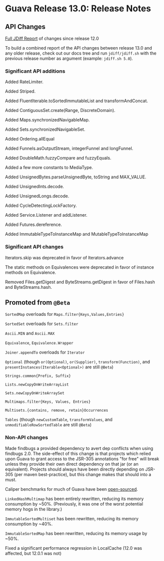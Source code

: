# Guava Release 13.0: Release Notes

## API Changes

[Full JDiff Report](http://google.github.io/guava/releases/13.0/api/diffs/) of changes since release 12.0

To build a combined report of the API changes between release 13.0 and any older release, check out our docs tree and run `jdiff/jdiff.sh` with the previous release number as argument (example: `jdiff.sh 5.0`).

### Significant API additions

Added RateLimiter.

Added Striped.

Added FluentIterable.toSortedImmutableList and transformAndConcat.

Added ContiguousSet.create(Range, DiscreteDomain).

Added Maps.synchronizedNavigableMap.

Added Sets.synchronizedNavigableSet.

Added Ordering.allEqual

Added Funnels.asOutputStream, integerFunnel and longFunnel.

Added DoubleMath.fuzzyCompare and fuzzyEquals.

Added a few more constants to MediaType.

Added UnsignedBytes.parseUnsignedByte, toString and MAX\_VALUE.

Added UnsignedInts.decode.

Added UnsignedLongs.decode.

Added CycleDetectingLockFactory.

Added Service.Listener and addListener.

Added Futures.dereference.

Added ImmutableTypeToInstanceMap and MutableTypeToInstanceMap

### Significant API changes

Iterators.skip was deprecated in favor of Iterators.advance

The static methods on Equivalences were deprecated in favor of instance methods on Equivalence.

Removed Files.getDigest and ByteStreams.getDigest in favor of Files.hash and ByteStreams.hash.

## Promoted from `@Beta`

`SortedMap` overloads for `Maps.filter{Keys,Values,Entries}`

`SortedSet` overloads for `Sets.filter`

`Ascii.MIN` and `Ascii.MAX`

`Equivalence`, `Equivalence.Wrapper`

`Joiner.appendTo` overloads for `Iterator`

`Optional` (though `or(Optional)`, `or(Supplier)`, `transform(Function)`, and `presentInstances(Iterable<Optional>)` are still `@Beta`)

`Strings.common{Prefix, Suffix}`

`Lists.newCopyOnWriteArrayList`

`Sets.newCopyOnWriteArraySet`

`Multimaps.filter{Keys, Values, Entries}`

`Multisets.{contains, remove, retain}Occurrences`

`Tables` (though `newCustomTable`, `transformValues`, and `unmodifiableRowSortedTable` are still `@Beta`)

### Non-API changes

Made findbugs a provided dependency to avert dep conflicts when using findbugs 2.0.  The side-effect of this change is that projects which relied upon Guava to grant access to the JSR-305 annotations "for free" will break unless they provide their own direct dependency on that jar (or an equivalent).  Projects should always have been directly depending on JSR-305 (per maven best-practice), but this change makes that should into a must.

Caliper benchmarks for much of Guava have been
[open-sourced](https://github.com/google/guava/tree/master/guava-tests/benchmark/com/google/common).

`LinkedHashMultimap` has been entirely rewritten, reducing its memory consumption by ~50%.  (Previously, it was one of the worst potential memory hogs in the library.)

`ImmutableSortedMultiset` has been rewritten, reducing its memory consumption by ~40%.

`ImmutableSortedMap` has been rewritten, reducing its memory usage by ~50%.

Fixed a significant performance regression in LocalCache (12.0 was affected, but 12.0.1 was not)
